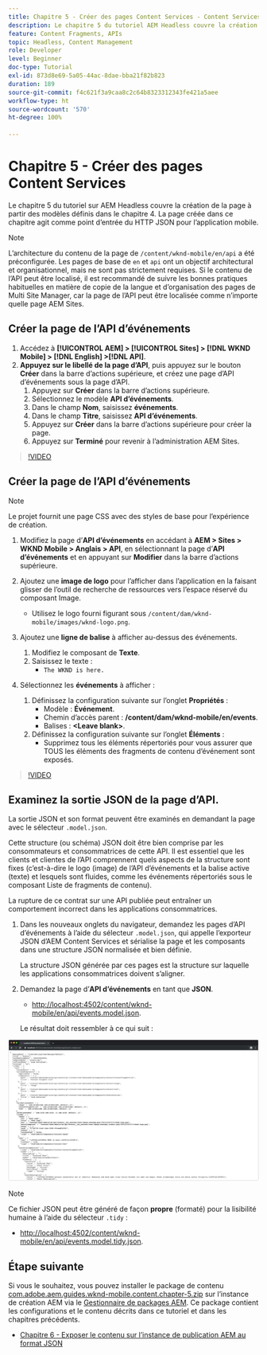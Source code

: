 ```yaml
---
title: Chapitre 5 - Créer des pages Content Services - Content Services
description: Le chapitre 5 du tutoriel AEM Headless couvre la création de pages à partir des modèles définis dans le chapitre 4. Ces pages se comportent comme les point d’entrées du HTTP JSON.
feature: Content Fragments, APIs
topic: Headless, Content Management
role: Developer
level: Beginner
doc-type: Tutorial
exl-id: 873d8e69-5a05-44ac-8dae-bba21f82b823
duration: 189
source-git-commit: f4c621f3a9caa8c2c64b8323312343fe421a5aee
workflow-type: ht
source-wordcount: '570'
ht-degree: 100%

---
```


# Chapitre 5 - Créer des pages Content Services

Le chapitre 5 du tutoriel sur AEM Headless couvre la création de la page à partir des modèles définis dans le chapitre 4. La page créée dans ce chapitre agit comme point d’entrée du HTTP JSON pour l’application mobile.

>[!NOTE]
>
> L’architecture du contenu de la page de `/content/wknd-mobile/en/api` a été préconfigurée. Les pages de base de `en` et `api` ont un objectif architectural et organisationnel, mais ne sont pas strictement requises. Si le contenu de l’API peut être localisé, il est recommandé de suivre les bonnes pratiques habituelles en matière de copie de la langue et d’organisation des pages de Multi Site Manager, car la page de l’API peut être localisée comme n’importe quelle page AEM Sites.

## Créer la page de l’API d’événements

1. Accédez à **[!UICONTROL AEM] > [!UICONTROL Sites] > [!DNL WKND Mobile] > [!DNL English] >[!DNL API]**.
1. **Appuyez sur le libellé de la page d’API**, puis appuyez sur le bouton **Créer** dans la barre d’actions supérieure, et créez une page d’API d’événements sous la page d’API.
   1. Appuyez sur **Créer** dans la barre d’actions supérieure.
   1. Sélectionnez le modèle **API d’événements**.
   1. Dans le champ **Nom**, saisissez **événements**.
   1. Dans le champ **Titre**, saisissez **API d’événements**.
   1. Appuyez sur **Créer** dans la barre d’actions supérieure pour créer la page.
   1. Appuyez sur **Terminé** pour revenir à l’administration AEM Sites.

>[!VIDEO](https://video.tv.adobe.com/v/28340?quality=12&learn=on)

## Créer la page de l’API d’événements

>[!NOTE]
>
> Le projet fournit une page CSS avec des styles de base pour l’expérience de création.

1. Modifiez la page d’**API d’événements** en accédant à **AEM > Sites > WKND Mobile > Anglais > API**, en sélectionnant la page d’**API d’événements** et en appuyant sur **Modifier** dans la barre d’actions supérieure.
1. Ajoutez une **image de logo** pour l’afficher dans l’application en la faisant glisser de l’outil de recherche de ressources vers l’espace réservé du composant Image.
   * Utilisez le logo fourni figurant sous `/content/dam/wknd-mobile/images/wknd-logo.png`.

1. Ajoutez une **ligne de balise** à afficher au-dessus des événements.
   1. Modifiez le composant de **Texte**.
   1. Saisissez le texte :
      * `The WKND is here.`

1. Sélectionnez les **événements** à afficher :
   1. Définissez la configuration suivante sur l’onglet **Propriétés** :
      * Modèle : **Événement**.
      * Chemin d’accès parent : **/content/dam/wknd-mobile/en/events**.
      * Balises : **&lt;Leave blank>**.
   1. Définissez la configuration suivante sur l’onglet **Éléments** :
      * Supprimez tous les éléments répertoriés pour vous assurer que TOUS les éléments des fragments de contenu d’événement sont exposés.

>[!VIDEO](https://video.tv.adobe.com/v/28339?quality=12&learn=on)

## Examinez la sortie JSON de la page d’API.

La sortie JSON et son format peuvent être examinés en demandant la page avec le sélecteur `.model.json`.

Cette structure (ou schéma) JSON doit être bien comprise par les consommateurs et consommatrices de cette API. Il est essentiel que les clients et clientes de l’API comprennent quels aspects de la structure sont fixes (c’est-à-dire le logo (image) de l’API d’événements et la balise active (texte) et lesquels sont fluides, comme les événements répertoriés sous le composant Liste de fragments de contenu).

La rupture de ce contrat sur une API publiée peut entraîner un comportement incorrect dans les applications consommatrices.

1. Dans les nouveaux onglets du navigateur, demandez les pages d’API d’événements à l’aide du sélecteur `.model.json`, qui appelle l’exporteur JSON d’AEM Content Services et sérialise la page et les composants dans une structure JSON normalisée et bien définie.

   La structure JSON générée par ces pages est la structure sur laquelle les applications consommatrices doivent s’aligner.

1. Demandez la page d’**API d’événements** en tant que **JSON**.

   * [http://localhost:4502/content/wknd-mobile/en/api/events.model.json](http://localhost:4502/content/wknd-mobile/en/api/events.model.tidy.json).

   Le résultat doit ressembler à ce qui suit :

![Sortie JSON AEM Content Services.](assets/chapter-5/json-output.png)

>[!NOTE]
>
> Ce fichier JSON peut être généré de façon **propre** (formaté) pour la lisibilité humaine à l’aide du sélecteur `.tidy` :
> * [http://localhost:4502/content/wknd-mobile/en/api/events.model.tidy.json](http://localhost:4502/content/wknd-mobile/en/api/events.model.tidy.json).

## Étape suivante

Si vous le souhaitez, vous pouvez installer le package de contenu [com.adobe.aem.guides.wknd-mobile.content.chapter-5.zip](https://github.com/adobe/aem-guides-wknd-mobile/releases/latest) sur l’instance de création AEM via le [Gestionnaire de packages AEM](http://localhost:4502/crx/packmgr/index.jsp). Ce package contient les configurations et le contenu décrits dans ce tutoriel et dans les chapitres précédents.

* [Chapitre 6 - Exposer le contenu sur l’instance de publication AEM au format JSON](./chapter-6.md)
